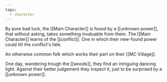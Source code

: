 ```yaml
---
tags:
  - character
---
```

By pure bad luck, the [[Main Character]] is found by a [[unknown power]], that without asking, takes something invaluable from them.
The [[Main Character]] learns of the [[conflict]]. One in which their new-found power could tilt the conflict's fate.

An otherwise common folk which works their part on their [[MC Village]].

One day, wandering trough the [[woods]], they find an intriguing dancing light. Against their better judgement they inspect it, just to be surprised by a [[unknown power]].